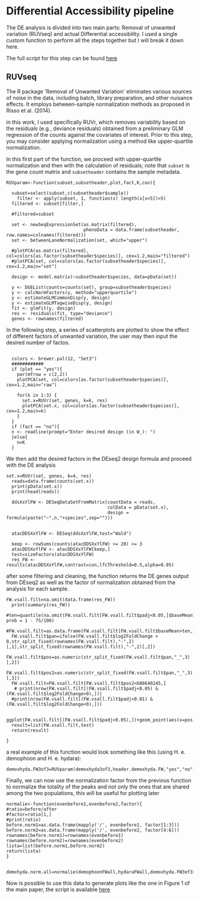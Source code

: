 # Differential Accessibility pipeline
The DE analysis is divided into two main parts: Removal of unwanted variation (RUVseq) and actual Differential accessibility.
I used a single custom function to perform all the steps together but I will break it down here.

The full script for this step can be found [here](https://github.com/DNAcastigator/summer-project/blob/main/scripts/DE.ATAC.R)

## RUVseq
The R package 'Removal of Unwanted Variation' eliminates various sources of noise in the data, including batch, library preparation, and other nuisance effects. It employs between-sample normalization methods as proposed in Risso et al. (2014).

in this work, I used specifically RUVr, which removes variability based on the residuals (e.g., deviance residuals) obtained from a preliminary GLM regression of the counts against the covariates of interest. Prior to this step, you may consider applying normalization using a method like upper-quartile normalization.

In this first part of the function, we proceed with upper-quartile normalization and then with the calculation of residuals; note that `subset` is the gene count matrix and `subsetheader` contains the sample metadata.

```
RUVparam<-function(subset,subsetheader,plot,fact,K,con){
  
  subset=select(subset,c(subsetheader$sample))
    filter <- apply(subset, 1, function(x) length(x[x>5])>5)
  filtered <- subset[filter,]
  
  #filtered=subset
  
  set <- newSeqExpressionSet(as.matrix(filtered),
                             phenoData = data.frame(subsetheader, row.names=colnames(filtered)))
  set <- betweenLaneNormalization(set, which="upper")
  
  #plotPCA(as.matrix(filtered), col=colors[as.factor(subsetheader$species)], cex=1.2,main="filtered")
  #plotPCA(set, col=colors[as.factor(subsetheader$species)], cex=1.2,main="set")
  
  design <- model.matrix(~subsetheader$species, data=pData(set))
  
  y <- DGEList(counts=counts(set), group=subsetheader$species)
  y <- calcNormFactors(y, method="upperquartile")
  y <- estimateGLMCommonDisp(y, design)
  y <- estimateGLMTagwiseDisp(y, design)
  fit <- glmFit(y, design)
  res <- residuals(fit, type="deviance")
  genes <- rownames(filtered)
```
In the following step, a series of scatterplots are plotted to show the effect of different factors of unwanted variation, the user may then input the desired number of factos.
```
  
  colors <- brewer.pal(12, "Set3")
  ############
  if (plot == "yes"){
    par(mfrow = c(2,2))
    plotPCA(set, col=colors[as.factor(subsetheader$species)], cex=1.2,main="raw")
    
    for(k in 1:3) {
      set.x=RUVr(set, genes, k=k, res)
      plotPCA(set.x, col=colors[as.factor(subsetheader$species)], cex=1.2,main=k)
    }
  }
  if (fact == "no"){
  n <- readline(prompt="Enter desired design (in W_): ")  
  }else{
    n=K
  }
```

We then add the desired factors in the DEseq2 design formula and proceed with the DE analysis
```
set.x=RUVr(set, genes, k=4, res)
  reads=data.frame(counts(set.x))
  print(pData(set.x))
  print(head(reads))
  
  ddsXxYlFW <- DESeqDataSetFromMatrix(countData = reads,
                                      colData = pData(set.x),
                                      design = formula(paste("~",n,"+species",sep="")))
  
  
  atacDDSXxYlFW <- DESeq(ddsXxYlFW,test="Wald")
  
  keep <- rowSums(counts(atacDDSXxYlFW) >= 20) >= 3
  atacDDSXxYlFW <- atacDDSXxYlFW[keep,]
  test=sizeFactors(atacDDSXxYlFW)
  res_FW <- results(atacDDSXxYlFW,contrast=con,lfcThreshold=0.5,alpha=0.05)
```
after some filtering and cleaning, the function returns the DE genes output from DEseq2 as well as the factor of normalization obtained from the analysis for each sample.
```
FW.vsall.filt=na.omit(data.frame(res_FW))
  print(summary(res_FW))
  #ten=quantile(na.omit(FW.vsall.filt[FW.vsall.filt$padj<0.05,]$baseMean), prob = 1 - 75/100)
  #FW.vsall.filt=as.data.frame(FW.vsall.filt[FW.vsall.filt$baseMean>ten,])
  FW.vsall.filt$pan=ifelse(FW.vsall.filt$log2FoldChange > 0,str_split_fixed(rownames(FW.vsall.filt),"-",2)[,1],str_split_fixed(rownames(FW.vsall.filt),"-",2)[,2])
  FW.vsall.filt$pos=as.numeric(str_split_fixed(FW.vsall.filt$pan,"_",3)[,2])
  FW.vsall.filt$pos2=as.numeric(str_split_fixed(FW.vsall.filt$pan,"_",3)[,3])
  FW.vsall.filt=FW.vsall.filt[FW.vsall.filt$pos2<688640245,]
   # print(nrow(FW.vsall.filt[(FW.vsall.filt$padj<0.05) & (FW.vsall.filt$log2FoldChange>0),]))
  #print(nrow(FW.vsall.filt[(FW.vsall.filt$padj<0.01) & (FW.vsall.filt$log2FoldChange<0),]))
  
  ggplot(FW.vsall.filt[(FW.vsall.filt$padj<0.05),])+geom_point(aes(x=pos,y=log2FoldChange))
  result=list(FW.vsall.filt,test)
  return(result)
  
}
```
a real example of this function would look something like this (using H. e. demophoon and H. e. hydara):
```
demoxhyda.FW3of3=RUVparam(demoxhyda3of3,header.demoxhyda.FW,"yes","no","W_1+W_2",c("species","dem","hyd"))
```
Finally, we can now use the normalization factor from the previous function to normalize the totality of the peaks and not only the ones that are shared among the two populations, this will be useful for plotting later
```
normalie<-function(evenbefore1,evenbefore2,factor){
#ratio=before/after
#factor=ratio[1,]
#print(ratio)
before.norm1=as.data.frame(mapply('/', evenbefore1, factor[1:3]))
before.norm2=as.data.frame(mapply('/', evenbefore2, factor[4:6]))
rownames(before.norm1)=rownames(evenbefore1)
rownames(before.norm2)=rownames(evenbefore2)
lista=list(before.norm1,before.norm2)
return(lista)
}


demxhyda.norm.all=normalie(demophoonFWall,hydaraFWall,demoxhyda.FW3of3[[2]])
```
Now is possible to use this data to generate plots like the one in Figure 1 of the main paper, the script is available [here](https://github.com/DNAcastigator/summer-project/blob/main/scripts/genomewide.plot.functions.R)
